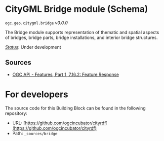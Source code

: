 
# CityGML Bridge module (Schema)

`ogc.geo.citygml.bridge` *v3.0.0*

The Bridge module supports representation of thematic and spatial aspects of bridges, bridge parts, bridge installations, and interior bridge structures.

[*Status*](http://www.opengis.net/def/status): Under development

## Sources

* [OGC API - Features, Part 1, 7.16.2: Feature Response](https://docs.ogc.org/is/17-069r3/17-069r3.html#_response_7)

# For developers

The source code for this Building Block can be found in the following repository:

* URL: [https://github.com/ogcincubator/cityrdf](https://github.com/ogcincubator/cityrdf)
* Path: `_sources/bridge`

